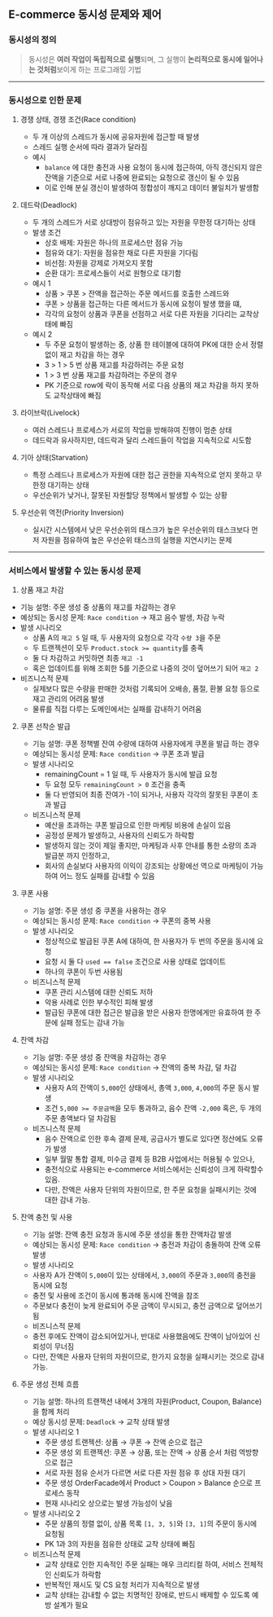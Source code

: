 ## E-commerce 동시성 문제와 제어

### 동시성의 정의

> 동시성은 **여러 작업이 독립적으로 실행**되며, 그 실행이 **논리적으로 동시에 일어나는 것처럼**보이게 하는 프로그래밍 기법

---

### 동시성으로 인한 문제

1. 경쟁 상태, 경쟁 조건(Race condition)
   - 두 개 이상의 스레드가 동시에 공유자원에 접근할 때 발생
   - 스레드 실행 순서에 따라 결과가 달라짐
   - 예시
     - `balance` 에 대한 충전과 사용 요청이 동시에 접근하여, 아직 갱신되지 않은 잔액을 기준으로 서로 나중에 완료되는 요청으로 갱신이 될 수 있음
     - 이로 인해 분실 갱신이 발생하여 정합성이 깨지고 데이터 불일치가 발생함

2. 데드락(Deadlock)
   - 두 개의 스레드가 서로 상대방이 점유하고 있는 자원을 무한정 대기하는 상태
   - 발생 조건
     - 상호 배제: 자원은 하나의 프로세스만 점유 가능
     - 점유와 대기: 자원을 점유한 채로 다른 자원을 기다림
     - 비선점: 자원을 강제로 가져오지 못함
     - 순환 대기: 프로세스들이 서로 원형으로 대기함
   - 예시 1
     - 상품 > 쿠폰 > 잔액을 접근하는 주문 메서드를 호출한 스레드와
     - 쿠폰 > 상품을 접근하는 다른 메서드가 동시에 요청이 발생 했을 떄,
     - 각각의 요청이 상품과 쿠폰을 선점하고 서로 다른 자원을 기다리는 교착상태에 빠짐
   - 예시 2
     - 두 주문 요청이 발생하는 중, 상품 한 테이블에 대하여 PK에 대한 순서 정렬 없이 재고 차감을 하는 경우
     - 3 > 1 > 5 번 상품 재고를 차감하려는 주문 요청
     - 1 > 3 번 상품 재고를 차감하려는 주문의 경우 
     - PK 기준으로 row에 락이 동작해 서로 다음 상품의 재고 차감을 하지 못하도 교착상태에 빠짐

3. 라이브락(Livelock)
   - 여러 스레드나 프로세스가 서로의 작업을 방해햐여 진행이 멈춘 상태
   - 데드락과 유사하지만, 데드락과 달리 스레드들이 작업을 지속적으로 시도함

4. 기아 상태(Starvation)
   - 특정 스레드나 프로세스가 자원에 대한 접근 권한을 지속적으로 얻지 못하고 무한정 대기하는 상태
   - 우선순위가 낮거나, 잘못된 자원할당 정책에서 발생할 수 있는 상황

5. 우선순위 역전(Priority Inversion)
   - 실시간 시스템에서 낮은 우선순위의 태스크가 높은 우선순위의 태스크보다 먼저 자원을 점유하여 높은 우선순위 태스크의 실행을 지연시키는 문제

---

### 서비스에서 발생할 수 있는 동시성 문제

1. 상품 재고 차감
  - 기능 설명: 주문 생성 중 상품의 재고를 차감하는 경우
  - 예상되는 동시성 문제: `Race condition` → 재고 음수 발생, 차감 누락
  - 발생 시나리오
    - 상품 A의 `재고 5` 일 때, 두 사용자의 요청으로 각각 `수량 3`을 주문
    - 두 트랜젝션이 모두 `Product.stock >= quantity`를 충족
    - 둘 다 차감하고 커밋하면 최종 `재고 -1`
    - 혹은 업데이트를 위해 조회한 5를 기준으로 나중의 것이 덮어쓰기 되어 `재고 2`
  - 비즈니스적 문제
    - 실제보다 많은 수량을 판매한 것처럼 기록되어 오배송, 품절, 환불 요청 등으로 재고 관리의 어려움 발생
    - 물류를 직접 다루는 도메인에서는 실패를 감내하기 어려움

2. 쿠폰 선착순 발급
   - 기능 설명: 쿠폰 정책별 잔여 수량에 대하여 사용자에게 쿠폰을 발급 하는 경우
   - 예상되는 동시성 문제: `Race condition` → 쿠폰 초과 발급
   - 발생 시나리오
     - remainingCount = 1 일 때, 두 사용자가 동시에 발급 요청
     - 두 요청 모두 `remainingCount > 0` 조건을 충족
     - 둘 다 반영되어 최종 잔여가 -1이 되거나, 사용자 각각의 잘못된 쿠폰이 초과 발급
   - 비즈니스적 문제
     - 예산을 초과하는 쿠폰 발급으로 인한 마케팅 비용에 손실이 있음
     - 공정성 문제가 발생하고, 사용자의 신뢰도가 하락함
     - 발생하지 않는 것이 제일 좋지만, 마케팅과 사후 안내를 통한 소량의 초과 발급분 까지 인정하고,
     - 회사의 손실보다 사용자의 이익이 강조되는 상황에선 역으로 마케팅이 가능하여 어느 정도 실패를 감내할 수 있음    

3. 쿠폰 사용
   - 기능 설명: 주문 생성 중 쿠폰을 사용하는 경우
   - 예상되는 동시성 문제: `Race condition` → 쿠폰의 중복 사용
   - 발생 시나리오
     - 정상적으로 발급된 쿠폰 A에 대하여, 한 사용자가 두 번의 주문을 동시에 요청
     - 요청 시 둘 다 `used == false` 조건으로 사용 상태로 업데이트
     - 하나의 쿠폰이 두번 사용됨
   - 비즈니스적 문제
     - 쿠폰 관리 시스템에 대한 신뢰도 저하
     - 악용 사례로 인한 부수적인 피해 발생
     - 발급된 쿠폰에 대한 접근은 발급을 받은 사용자 한명에게만 유효하여 한 주문에 실패 정도는 감내 가능 

4. 잔액 차감
   - 기능 설명: 주문 생성 중 잔액을 차감하는 경우
   - 예상되는 동시성 문제: `Race condition` → 잔액의 중복 차감, 덜 차감
   - 발생 시나리오
     - 사용자 A의 잔액이 `5,000`인 상태에서, 총액 `3,000`, `4,000`의 주문 동시 발생
     - 조건 `5,000 >= 주문금액`을 모두 통과하고, 음수 잔액 `-2,000` 혹은, 두 개의 주문 총액보다 덜 차감됨
   - 비즈니스적 문제
     - 음수 잔액으로 인한 후속 결제 문제, 공급사가 별도로 있다면 정산에도 오류가 발생
     - 일부 월말 통합 결제, 미수금 결제 등 B2B 사업에서는 허용될 수 있으나,
     - 충전식으로 사용되는 e-commerce 서비스에서는 신뢰성이 크게 하락할수 있음. 
     - 다만, 잔액은 사용자 단위의 자원이므로, 한 주문 요청을 실패시키는 것에 대한 감내 가능.

5. 잔액 충전 및 사용
   - 기능 설명: 잔액 충전 요청과 동시에 주문 생성을 통한 잔액차감 발생
   - 예상되는 동시성 문제: `Race condition` → 충전과 차감이 충돌하여 잔액 오류 발생
   - 발생 시나리오
    - 사용자 A가 잔액이 `5,000`이 있는 상태에서, `3,000`의 주문과 `3,000`의 충전을 동시에 요청
    - 충전 및 사용에 조건이 동시에 통과해 동시에 잔액을 참조
    - 주문보다 충전이 늦게 완료되어 주문 금액이 무시되고, 충전 금액으로 덮어쓰기 됨
   - 비즈니스적 문제
    - 충전 후에도 잔액이 감소되어있거나, 반대로 사용했음에도 잔액이 남아있어 신뢰성이 무너짐
    - 다만, 잔액은 사용자 단위의 자원이므로, 한가지 요청을 실패시키는 것으로 감내 가능.

6. 주문 생성 전체 흐름
   - 기능 설명: 하나의 트랜잭션 내에서 3개의 자원(Product, Coupon, Balance)을 함께 처리
   - 예상 동시성 문제: `Deadlock` → 교착 상태 발생
   - 발생 시나리오 1
     - 주문 생성 트랜젝션: 상품 → 쿠폰 → 잔액 순으로 접근
     - 주문 생성 외 트랜젝션: 쿠폰 → 상품, 또는 잔액 → 상품 순서 처럼 역방향으로 접근
     - 서로 자원 점유 순서가 다르면 서로 다른 자원 점유 후 상대 자원 대기
     - 주문 생성 OrderFacade에서 Product > Coupon > Balance 순으로 프로세스 동작
     - 현재 시나리오 상으로는 발생 가능성이 낮음
   - 발생 시나리오 2
     - 주문 상품의 정렬 없이, 상품 목록 `[1, 3, 5]`와 `[3, 1]`의 주문이 동시에 요청됨
     - PK 1과 3의 자원을 점유한 상태로 교착 상태에 빠짐
   - 비즈니스적 문제
     - 교착 상태로 인한 지속적인 주문 실패는 매우 크리티컬 하여, 서비스 전체적인 신뢰도가 하락함
     - 반복적인 재시도 및 CS 요청 처리가 지속적으로 발생
     - 교착 상태는 감내할 수 없는 치명적인 장애로, 반드시 배제할 수 있도록 예방 설계가 필요





